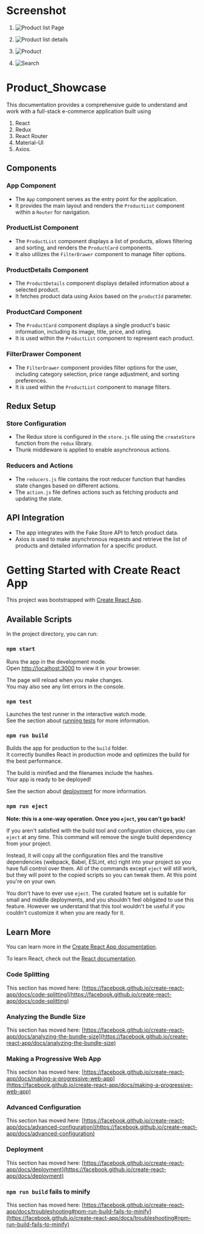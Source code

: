 # Screenshot

1.  ![Product list Page](https://github.com/AvinashChandavar7/Product_Showcase/assets/122362595/3de9e669-5866-4527-b163-da6b16902520)

2.  ![Product list details ](https://github.com/AvinashChandavar7/Product_Showcase/assets/122362595/02a25398-e37c-4883-bf88-d852d82c65ec)

3.  ![Product](https://github.com/AvinashChandavar7/Product_Showcase/assets/122362595/73d8aa40-cccb-4ab5-b99f-aee89e75c60a)

4.  ![Search](https://github.com/AvinashChandavar7/Product_Showcase/assets/122362595/bdbced90-aa5b-4510-b663-cca58a59b429)

# Product_Showcase

This documentation provides a comprehensive guide to understand and work with a full-stack e-commerce application built using

1. React
2. Redux
3. React Router
4. Material-UI
5. Axios.

## Components

### App Component

- The `App` component serves as the entry point for the application.
- It provides the main layout and renders the `ProductList` component within a `Router` for navigation.

### ProductList Component

- The `ProductList` component displays a list of products, allows filtering and sorting, and renders the `ProductCard` components.
- It also utilizes the `FilterDrawer` component to manage filter options.

### ProductDetails Component

- The `ProductDetails` component displays detailed information about a selected product.
- It fetches product data using Axios based on the `productId` parameter.

### ProductCard Component

- The `ProductCard` component displays a single product's basic information, including its image, title, price, and rating.
- It is used within the `ProductList` component to represent each product.

### FilterDrawer Component

- The `FilterDrawer` component provides filter options for the user, including category selection, price range adjustment, and sorting preferences.
- It is used within the `ProductList` component to manage filters.

## Redux Setup

### Store Configuration

- The Redux store is configured in the `store.js` file using the `createStore` function from the `redux` library.
- Thunk middleware is applied to enable asynchronous actions.

### Reducers and Actions

- The `reducers.js` file contains the root reducer function that handles state changes based on different actions.
- The `action.js` file defines actions such as fetching products and updating the state.

## API Integration

- The app integrates with the Fake Store API to fetch product data.
- Axios is used to make asynchronous requests and retrieve the list of products and detailed information for a specific product.

# Getting Started with Create React App

This project was bootstrapped with [Create React App](https://github.com/facebook/create-react-app).

## Available Scripts

In the project directory, you can run:

### `npm start`

Runs the app in the development mode.\
Open [http://localhost:3000](http://localhost:3000) to view it in your browser.

The page will reload when you make changes.\
You may also see any lint errors in the console.

### `npm test`

Launches the test runner in the interactive watch mode.\
See the section about [running tests](https://facebook.github.io/create-react-app/docs/running-tests) for more information.

### `npm run build`

Builds the app for production to the `build` folder.\
It correctly bundles React in production mode and optimizes the build for the best performance.

The build is minified and the filenames include the hashes.\
Your app is ready to be deployed!

See the section about [deployment](https://facebook.github.io/create-react-app/docs/deployment) for more information.

### `npm run eject`

**Note: this is a one-way operation. Once you `eject`, you can't go back!**

If you aren't satisfied with the build tool and configuration choices, you can `eject` at any time. This command will remove the single build dependency from your project.

Instead, it will copy all the configuration files and the transitive dependencies (webpack, Babel, ESLint, etc) right into your project so you have full control over them. All of the commands except `eject` will still work, but they will point to the copied scripts so you can tweak them. At this point you're on your own.

You don't have to ever use `eject`. The curated feature set is suitable for small and middle deployments, and you shouldn't feel obligated to use this feature. However we understand that this tool wouldn't be useful if you couldn't customize it when you are ready for it.

## Learn More

You can learn more in the [Create React App documentation](https://facebook.github.io/create-react-app/docs/getting-started).

To learn React, check out the [React documentation](https://reactjs.org/).

### Code Splitting

This section has moved here: [https://facebook.github.io/create-react-app/docs/code-splitting](https://facebook.github.io/create-react-app/docs/code-splitting)

### Analyzing the Bundle Size

This section has moved here: [https://facebook.github.io/create-react-app/docs/analyzing-the-bundle-size](https://facebook.github.io/create-react-app/docs/analyzing-the-bundle-size)

### Making a Progressive Web App

This section has moved here: [https://facebook.github.io/create-react-app/docs/making-a-progressive-web-app](https://facebook.github.io/create-react-app/docs/making-a-progressive-web-app)

### Advanced Configuration

This section has moved here: [https://facebook.github.io/create-react-app/docs/advanced-configuration](https://facebook.github.io/create-react-app/docs/advanced-configuration)

### Deployment

This section has moved here: [https://facebook.github.io/create-react-app/docs/deployment](https://facebook.github.io/create-react-app/docs/deployment)

### `npm run build` fails to minify

This section has moved here: [https://facebook.github.io/create-react-app/docs/troubleshooting#npm-run-build-fails-to-minify](https://facebook.github.io/create-react-app/docs/troubleshooting#npm-run-build-fails-to-minify)
